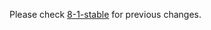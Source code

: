 
Please check [8-1-stable](https://github.com/rails/rails/blob/8-1-stable/activesupport/CHANGELOG.md) for previous changes.
